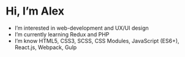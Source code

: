 <h1>Hi, I’m Alex</h1>
<ul>
  <li>I’m interested in web-development and UX/UI design</li>
  <li>I’m currently learning Redux and PHP</li>
  <li>I’m know HTML5, CSS3, SCSS, CSS Modules, JavaScript (ES6+), React.js, Webpack, Gulp</li>
</ul>
